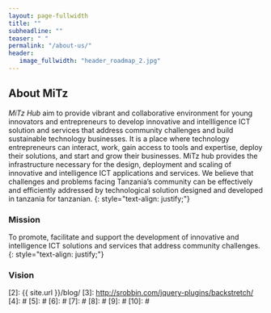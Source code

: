 ```yaml
---
layout: page-fullwidth
title: ""
subheadline: ""
teaser: " "
permalink: "/about-us/"
header:
   image_fullwidth: "header_roadmap_2.jpg"
---
```





## About MiTz

*MiTz Hub* aim to provide vibrant and collaborative environment for young innovators and entrepreneurs to develop innovative and intellligence ICT solution and services that address community challenges and build sustainable technology businesses. It is  a place where technology entrepreneurs can interact, work, gain access to tools and expertise, deploy their solutions, and start and grow their businesses. MiTz hub provides the infrastructure necessary for the design, deployment and scaling of innovative and intelligence ICT applications and services. We believe that challenges and problems facing Tanzania’s community can be effectively and efficiently addressed by technological solution designed and developed in tanzania for tanzanian.
{: style="text-align: justify;"}

### Mission
To promote, facilitate and support the development of innovative and intelligence ICT solutions and services that address community challenges.
{: style="text-align: justify;"}

### Vision


</div><!-- /.medium-8.columns -->
</div><!-- /.row -->



 [1]: http://kramdown.gettalong.org/converter/html.html#toc
 [2]: {{ site.url }}/blog/
 [3]: http://srobbin.com/jquery-plugins/backstretch/
 [4]: #
 [5]: #
 [6]: #
 [7]: #
 [8]: #
 [9]: #
 [10]: #
